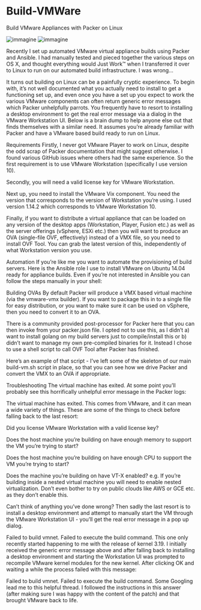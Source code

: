 # Build-VMWare
Build VMware Appliances with Packer on Linux

![immagine](https://user-images.githubusercontent.com/56889513/117019679-eb534500-acf5-11eb-9f38-9e3e75377bdc.png)
![immagine](https://user-images.githubusercontent.com/56889513/117019561-cced4980-acf5-11eb-89e0-83f74b223830.png)

Recently I set up automated VMware virtual appliance builds using Packer and Ansible. I had manually tested and pieced together the various steps on OS X, and thought everything would Just Work™ when I transferred it over to Linux to run on our automated build infrastructure. I was wrong…

It turns out building on Linux can be a painfully cryptic experience. To begin with, it’s not well documented what you actually need to install to get a functioning set up, and even once you have a set up you expect to work the various VMware components can often return generic error messages which Packer unhelpfully parrots. You frequently have to resort to installing a desktop environment to get the real error message via a dialog in the VMware Workstation UI. Below is a brain dump to help anyone else out that finds themselves with a similar need. It assumes you’re already familiar with Packer and have a VMware based build ready to run on Linux.

Requirements
Firstly, I never got VMware Player to work on Linux, despite the odd scrap of Packer documentation that might suggest otherwise. I found various GitHub issues where others had the same experience. So the first requirement is to use VMware Workstation (specifically I use version 10).

Secondly, you will need a valid license key for VMware Workstation.

Next up, you need to install the VMware Vix component. You need the version that corresponds to the version of Workstation you’re using. I used version 1.14.2 which corresponds to VMware Workstation 10.

Finally, if you want to distribute a virtual appliance that can be loaded on any version of the desktop apps (Workstation, Player, Fusion etc.) as well as the server offerings (vSphere, ESXi etc.) then you will want to produce an OVA (single-file OVF, effectively) instead of a VMX file, so you need to install OVF Tool. You can grab the latest version of this, independently of what Workstation version you use.

Automation
If you’re like me you want to automate the provisioning of build servers. Here is the Ansible role I use to install VMware on Ubuntu 14.04 ready for appliance builds. Even if you’re not interested in Ansible you can follow the steps manually in your shell:

Building OVAs
By default Packer will produce a VMX based virtual machine (via the vmware-vmx builder). If you want to package this in to a single file for easy distribution, or you want to make sure it can be used on vSphere, then you need to convert it to an OVA.

There is a community provided post-processor for Packer here that you can then invoke from your packer.json file. I opted not to use this, as I didn’t a) want to install golang on my build servers just to compile/install this or b) didn’t want to manage my own pre-compiled binaries for it. Instead I chose to use a shell script to call OVF Tool after Packer has finished.

Here’s an example of that script - I’ve left some of the skeleton of our main build-vm.sh script in place, so that you can see how we drive Packer and convert the VMX to an OVA if appropriate.

Troubleshooting
The virtual machine has exited.
At some point you’ll probably see this horrifically unhelpful error message in the Packer logs:

The virtual machine has exited.
This comes from VMware, and it can mean a wide variety of things. These are some of the things to check before falling back to the last resort:

Did you license VMware Workstation with a valid license key?

Does the host machine you’re building on have enough memory to support the VM you’re trying to start?

Does the host machine you’re building on have enough CPU to support the VM you’re trying to start?

Does the machine you’re building on have VT-X enabled? e.g. If you’re building inside a nested virtual machine you will need to enable nested virtualization. Don’t even bother to try on public clouds like AWS or GCE etc. as they don’t enable this.

Can’t think of anything you’ve done wrong? Then sadly the last resort is to install a desktop environment and attempt to manually start the VM through the VMware Workstation UI - you’ll get the real error message in a pop up dialog.

Failed to build vmnet. Failed to execute the build command.
This one only recently started happening to me with the release of kernel 3.19. I initially received the generic error message above and after falling back to installing a desktop environment and starting the Workstation UI was prompted to recompile VMware kernel modules for the new kernel. After clicking OK and waiting a while the process failed with this message:

Failed to build vmnet. Failed to execute the build command.
Some Googling lead me to this helpful thread. I followed the instructions in this answer (after making sure I was happy with the content of the patch) and that brought VMware back to life.
